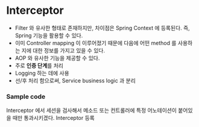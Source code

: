 # Interceptor
- Filter 와 유사한 형태로 존재하지만, 차이점은 Spring Context 에 등록된다. 즉, Spring 기능을 활용할 수 있다.
- 이미 Controller mapping 이 이루어졌기 때문에 다음에 어떤 method 를 사용하는 지에 대한 정보를 가지고 있을 수 있다.
- AOP 와 유사한 기능을 제공할 수 있다.
- 주로 **인증 단계**를 처리
- Logging 하는 데에 사용
- 선/후 처리 함으로써, Service business logic 과 분리

### Sample code
Interceptor 에서 세션을 검사해서 메소드 또는 컨트롤러에 특정 어노테이션이 붙어있을 때만 통과시키겠다.
Interceptor 등록